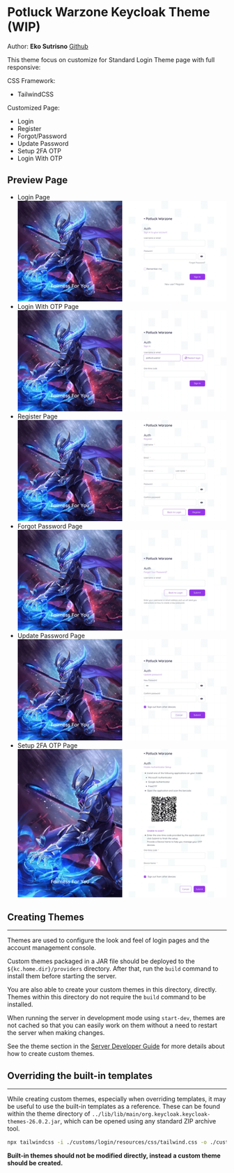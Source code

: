 # Potluck Warzone Keycloak Theme (WIP)

Author: **Eko Sutrisno** [Github](https://github.com/ekosutrisno)

This theme focus on customize for Standard Login Theme page with full responsive:

CSS Framework:

- TailwindCSS

Customized Page:

- Login
- Register
- Forgot/Password
- Update Password
- Setup 2FA OTP
- Login With OTP

## Preview Page

- Login Page
![Login Page](./public/login_page.webp)
- Login With OTP Page
![Login Page](./public/input_otp_page.webp)
- Register Page
![Login Page](./public/register_page.webp)
- Forgot Password Page
![Login Page](./public/forgot_password_page.webp)
- Update Password Page
![Login Page](./public/update_password_page.webp)
- Setup 2FA OTP Page
![Login Page](./public/setup_otp_page.webp)

## Creating Themes

---

Themes are used to configure the look and feel of login pages and the account management console.

Custom themes packaged in a JAR file should be deployed to the `${kc.home.dir}/providers` directory. After that, run
the `build` command to install them before starting the server.

You are also able to create your custom themes in this directory, directly. Themes within this directory do not require
the `build` command to be installed.

When running the server in development mode using `start-dev`, themes are not cached so that you can easily work on them without a need to restart
the server when making changes.

See the theme section in the [Server Developer Guide](https://www.keycloak.org/docs/latest/server_development/#_themes) for more details about how to create custom themes.

## Overriding the built-in templates

---

While creating custom themes, especially when overriding templates, it may be useful to use the built-in templates as
a reference. These can be found within the theme directory of `../lib/lib/main/org.keycloak.keycloak-themes-26.0.2.jar`, which can be opened using any
standard ZIP archive tool.

```sh
npx tailwindcss -i ./customs/login/resources/css/tailwind.css -o ./customs/login/resources/css/styles.css --watch
```

**Built-in themes should not be modified directly, instead a custom theme should be created.**
